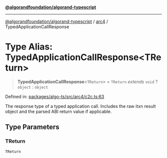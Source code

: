 [**@algorandfoundation/algorand-typescript**](../../README.md)

***

[@algorandfoundation/algorand-typescript](../../README.md) / [arc4](../README.md) / TypedApplicationCallResponse

# Type Alias: TypedApplicationCallResponse\<TReturn\>

> **TypedApplicationCallResponse**\<`TReturn`\> = `TReturn` *extends* `void` ? `object` : `object`

Defined in: [packages/algo-ts/src/arc4/c2c.ts:63](https://github.com/algorandfoundation/puya-ts/blob/main/packages/algo-ts/src/arc4/c2c.ts#L63)

The response type of a typed application call. Includes the raw itxn result object and the parsed ABI return value if applicable.

## Type Parameters

### TReturn

`TReturn`
